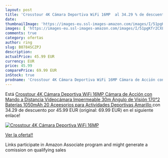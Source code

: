 ```yaml
---
layout: post
title: 'Crosstour 4K Cámara Deportiva WiFi 16MP  al 34.29 % de descuento'
date: 
thumbnailImage: 'https://images-eu.ssl-images-amazon.com/images/I/51pgKfr2CXL._SL200_.jpg'
images: [ 'https://images-eu.ssl-images-amazon.com/images/I/51pgKfr2CXL._SL200_.jpg' ]
comments: true
category: ofertas
author: ring
slug: B0784SCZPJ
description:
actualPrice: 45.99 EUR
currency: EUR
price: 45.99
comparePrice: 69.99 EUR
inStock: true
prodname: 'Crosstour 4K Cámara Deportiva WiFi 16MP Cámara de Acción con Mando a Distancia Videocámara Impermeable 30m Ángulo de Visión 170°2 Baterías 1050mAh 20 Aceesorios para Actividades Deportivas Amarillo '
---
```


Está [Crosstour 4K Cámara Deportiva WiFi 16MP Cámara de Acción con Mando a Distancia Videocámara Impermeable 30m Ángulo de Visión 170°2 Baterías 1050mAh 20 Aceesorios para Actividades Deportivas Amarillo ](https://www.amazon.es/dp/B0784SCZPJ/?tag=tolees-21) con 34.29 de descuento por 45.99 EUR (original: 69.99 EUR) en el siguiente enlace!

[![Crosstour 4K Cámara Deportiva WiFi 16MP ](https://images-eu.ssl-images-amazon.com/images/I/51pgKfr2CXL._SL200_.jpg)](https://www.amazon.es/dp/B0784SCZPJ/?tag=tolees-21)

[Ver la oferta!!](https://www.amazon.es/dp/B0784SCZPJ/?tag=tolees-21)

Links participate in Amazon Associate program and might generate a comission on qualifying sales


